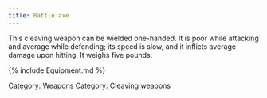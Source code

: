 ```yaml
---
title: Battle axe
---
```


This cleaving weapon can be wielded one-handed. It is poor while
attacking and average while defending; its speed is slow, and it
inflicts average damage upon hitting. It weighs five pounds.

{% include Equipment.md %}

[Category: Weapons](Category:_Weapons "wikilink") [Category: Cleaving
weapons](Category:_Cleaving_weapons "wikilink")